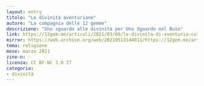 ```yaml
---
layout: entry
titolo: "Le divinità aventuriane"
autore: "La compagnia delle 12 gemme"
descrizione: "Uno sguardo alle divinità per Uno Sguardo nel Buio"
link: https://12gem.me/articoli/2021/03/09/le-divinita-di-aventuria-culti-religione/
mirror: https://web.archive.org/web/20210513144011/https://12gem.me/articoli/2021/03/09/le-divinita-di-aventuria-culti-religione/
tema: religione
mese: marzo 2021
zine-n: -
licenza: CC BY-NC 3.0 IT
categoria:
- divinità
---
```


